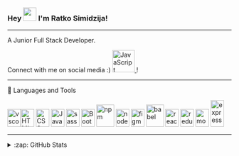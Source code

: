 ### Hey <img src="https://raw.githubusercontent.com/MartinHeinz/MartinHeinz/master/wave.gif" width="30px"> I'm Ratko Simidzija!

---

A Junior Full Stack Developer.

Connect with me on social media :)
[<img src="https://cdn.jsdelivr.net/gh/devicons/devicon/icons/linkedin/linkedin-original.svg" alt="JavaScript" width="50" height="50"/>
](https://linkedin.com/in/ratkosimidzija)!

---

🧰 Languages and Tools


<img src="https://cdn.jsdelivr.net/gh/devicons/devicon/icons/vscode/vscode-original.svg" alt="vscode" width="30" height="40"/><img src="https://cdn.jsdelivr.net/gh/devicons/devicon/icons/html5/html5-original.svg" alt="HTML" width="30" height="40"/>
<img src="https://cdn.jsdelivr.net/gh/devicons/devicon/icons/css3/css3-original.svg" alt="CSS" width="30" height="40"/>
<img src="https://cdn.jsdelivr.net/gh/devicons/devicon/icons/javascript/javascript-original.svg" alt="JavaScript" width="30" height="40"/>
<img src="https://cdn.jsdelivr.net/gh/devicons/devicon/icons/sass/sass-original.svg" alt="sass" width="30" height="40"/>
<img src="https://cdn.jsdelivr.net/gh/devicons/devicon/icons/bootstrap/bootstrap-plain.svg" alt="Bootstrap" width="30" height="40"/>
<img src="https://cdn.jsdelivr.net/gh/devicons/devicon/icons/npm/npm-original-wordmark.svg" alt="npm" width="40" height="50"/>
<img src="https://cdn.jsdelivr.net/gh/devicons/devicon/icons/nodejs/nodejs-original.svg" alt="nodejs" width="30" height="40"/>
<img src="https://cdn.jsdelivr.net/gh/devicons/devicon/icons/figma/figma-original.svg" alt="figma" width="30" height="40"/>
<img src="https://cdn.jsdelivr.net/gh/devicons/devicon/icons/babel/babel-original.svg" alt="babel" width="40" height="50"/>
<img src="https://cdn.jsdelivr.net/gh/devicons/devicon/icons/react/react-original.svg" alt="react" width="30" height="40"/>
<img src="https://cdn.jsdelivr.net/gh/devicons/devicon/icons/redux/redux-original.svg" alt="redux" width="30" height="40"/>
<img src="https://cdn.jsdelivr.net/gh/devicons/devicon/icons/mongodb/mongodb-plain-wordmark.svg" alt="mongodb" width="30" height="40"/>
<img src="https://simpleicons.org/icons/express.svg" alt="express" width="30" height="60"/>

---

<details>
  <summary>:zap: GitHub Stats</summary>

  <img align="left" alt="Ratko's GitHub Stats" src="https://github-readme-stats-pi-topaz-17.vercel.app/api?username=ratko-sim&show_icons=true&theme=radical"/>

</details>






